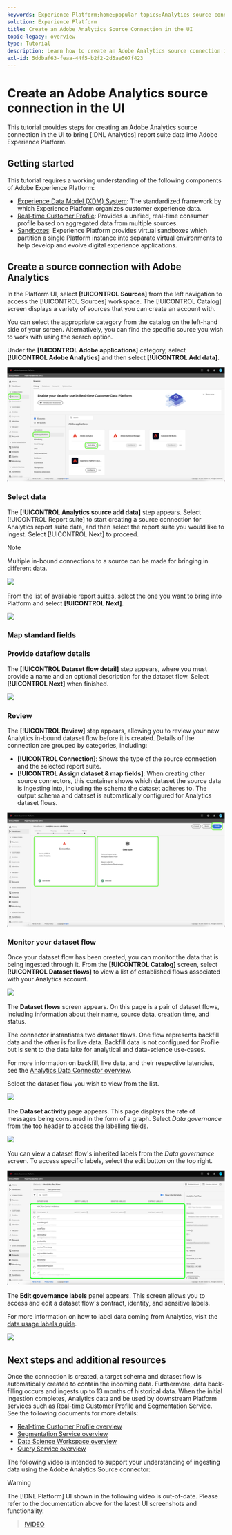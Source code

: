 ```yaml
---
keywords: Experience Platform;home;popular topics;Analytics source connector;Analytics connector;Analytics source;analytics
solution: Experience Platform
title: Create an Adobe Analytics Source Connection in the UI
topic-legacy: overview
type: Tutorial
description: Learn how to create an Adobe Analytics source connection in the UI to bring consumer data into Adobe Experience Platform.
exl-id: 5ddbaf63-feaa-44f5-b2f2-2d5ae507f423
---
```

# Create an Adobe Analytics source connection in the UI

This tutorial provides steps for creating an Adobe Analytics source connection in the UI to bring [!DNL Analytics] report suite data into Adobe Experience Platform.

## Getting started

This tutorial requires a working understanding of the following components of Adobe Experience Platform:

* [Experience Data Model (XDM) System](../../../../../xdm/home.md): The standardized framework by which Experience Platform organizes customer experience data.
* [Real-time Customer Profile](../../../../../profile/home.md): Provides a unified, real-time consumer profile based on aggregated data from multiple sources.
* [Sandboxes](../../../../../sandboxes/home.md): Experience Platform provides virtual sandboxes which partition a single Platform instance into separate virtual environments to help develop and evolve digital experience applications.

## Create a source connection with Adobe Analytics

In the Platform UI, select **[!UICONTROL Sources]** from the left navigation to access the [!UICONTROL Sources] workspace. The [!UICONTROL Catalog] screen displays a variety of sources that you can create an account with.

You can select the appropriate category from the catalog on the left-hand side of your screen. Alternatively, you can find the specific source you wish to work with using the search option.

Under the **[!UICONTROL Adobe applications]** category, select **[!UICONTROL Adobe Analytics]** and then select **[!UICONTROL Add data]**.

![](../../../../images/tutorials/create/analytics/catalog.png)

### Select data

The **[!UICONTROL Analytics source add data]** step appears. Select [!UICONTROL Report suite] to start creating a source connection for Analytics report suite data, and then select the report suite you would like to ingest. Select [!UICONTROL Next] to proceed.

>[!NOTE]
>
>Multiple in-bound connections to a source can be made for bringing in different data.

![](../../../../images/tutorials/create/analytics/dataset-flows.png)

<!---Analytics report suites can be configured for one sandbox at a time. To import the same report suite into a different sandbox, the dataset flow will have to be deleted and instantiated again via configuration for a different sandbox.--->

From the list of available report suites, select the one you want to bring into Platform and select **[!UICONTROL Next]**.

![](../../../../images/tutorials/create/analytics/select-data.png)

### Map standard fields

### Provide dataflow details

The **[!UICONTROL Dataset flow detail]** step appears, where you must provide a name and an optional description for the dataset flow. Select **[!UICONTROL Next]** when finished.

![](../../../../images/tutorials/create/analytics/dataset-flow-detail.png)

### Review

The **[!UICONTROL Review]** step appears, allowing you to review your new Analytics in-bound dataset flow before it is created. Details of the connection are grouped by categories, including:

*   **[!UICONTROL Connection]**: Shows the type of the source connection and the selected report suite.
*   **[!UICONTROL Assign dataset & map fields]**: When creating other source connectors, this container shows which dataset the source data is ingesting into, including the schema the dataset adheres to. The output schema and dataset is automatically configured for Analytics dataset flows.

![](../../../../images/tutorials/create/analytics/review.png)

### Monitor your dataset flow

Once your dataset flow has been created, you can monitor the data that is being ingested through it. From the **[!UICONTROL Catalog]** screen, select **[!UICONTROL Dataset flows]** to view a list of established flows associated with your Analytics account.

![](../../../../images/tutorials/create/analytics/catalog-dataset-flows.png)

The **Dataset flows** screen appears. On this page is a pair of dataset flows, including information about their name, source data, creation time, and status.

The connector instantiates two dataset flows. One flow represents backfill data and the other is for live data. Backfill data is not configured for Profile but is sent to the data lake for analytical and data-science use-cases.

For more information on backfill, live data, and their respective latencies, see the [Analytics Data Connector overview](../../../../connectors/adobe-applications/analytics.md).

Select the dataset flow you wish to view from the list.

![](../../../../images/tutorials/create/analytics/backfill.png)

The **Dataset activity** page appears. This page displays the rate of messages being consumed in the form of a graph. Select *Data governance* from the top header to access the labelling fields.

![](../../../../images/tutorials/create/analytics/batches.png)

You can view a dataset flow's inherited labels from the *Data governance* screen. To access specific labels, select the edit button on the top right.

![](../../../../images/tutorials/create/analytics/data-gov.png)

The **Edit governance labels** panel appears. This screen allows you to access and edit a dataset flow's contract, identity, and sensitive labels.

For more information on how to label data coming from Analytics, visit the [data usage labels guide](../../../../../data-governance/labels/user-guide.md).

![](../../../../images/tutorials/create/analytics/labels.png)

## Next steps and additional resources

Once the connection is created, a target schema and dataset flow is automatically created to contain the incoming data. Furthermore, data back-filling occurs and ingests up to 13 months of historical data. When the initial ingestion completes, Analytics data and be used by downstream Platform services such as Real-time Customer Profile and Segmentation Service. See the following documents for more details:

*   [Real-time Customer Profile overview](../../../../../profile/home.md)
*   [Segmentation Service overview](../../../../../segmentation/home.md)
*   [Data Science Workspace overview](../../../../../data-science-workspace/home.md)
*   [Query Service overview](../../../../../query-service/home.md)

The following video is intended to support your understanding of ingesting data using the Adobe Analytics Source connector:

>[!WARNING]
>
> The [!DNL Platform] UI shown in the following video is out-of-date. Please refer to the documentation above for the latest UI screenshots and functionality.

>[!VIDEO](https://video.tv.adobe.com/v/29687?quality=12&learn=on)
